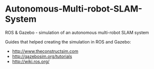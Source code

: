 # Autonomous-Multi-robot-SLAM-System
ROS &amp; Gazebo - simulation of an autonomous multi-robot SLAM system

Guides that helped creating the simulation in ROS and Gazebo:
- http://www.theconstructsim.com
- http://gazebosim.org/tutorials
- http://wiki.ros.org/

